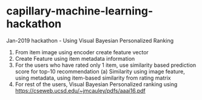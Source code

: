 # capillary-machine-learning-hackathon
Jan-2019 hackathon - Using Visual Bayesian Personalized Ranking

1. From item image using encoder create feature vector
2. Create Feature using item metadata information
3. For the users who have rated only 1 item, use similarity based prediction score for top-10 recommendation
   (a) Similarity using image feature, using metadata, using item-based similarity from rating matrix
4. For rest of the users, Visual Bayesian Personalized ranking using https://cseweb.ucsd.edu/~jmcauley/pdfs/aaai16.pdf
